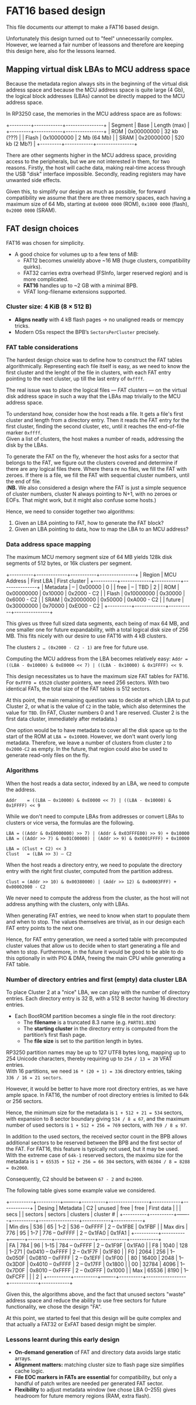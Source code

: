 # FAT16 based design

This file documents our attempt to make a FAT16 based design.

Unfortunately this design turned out to "feel" unnecessarily complex.
However, we learned a fair number of leassons and therefore are 
keeping this design here, also for the lessons learned.

## Mapping virtual disk LBAs to MCU address space

Because the metadata region always sits in the beginning of the virtual disk address space
and because the MCU address space is quite large (4 Gb), the logical block addresses (LBAs) 
cannot be directly mapped to the MCU address space.

In RP3250 case, the memories in the MCU address space are as follows:

+---------+------------+----------------+
| Segment | Base       | Length (max)   |
+---------+------------+----------------+
| ROM     | 0x00000000 | 32 kb (???)    | 
| Flash   | 0x10000000 | 2 Mb (64 Mb)   |
| SRAM    | 0x20000000 | 520 kb (2 Mb?) |
+---------+------------+----------------+

There are other segments higher in the MCU address space, providing access to the peripherals,
but we are not interested in them, for two reasons. Firstly, the host will cache data,
making real-time access through the USB "disk" interface impossible. Secondly, reading 
registers may have unwanted side effects.

Given this, to simplify our design as much as possible, for forward compatibility we 
assume that there are three memory spaces, each having a maximum size of 64 Mb,
starting at `0x0000 0000` (ROM), `0x1000 0000` (flash), `0x2000 0000` (SRAM).

## FAT design choices

FAT16 was chosen for simplicity.
- A good choice for volumes up to a few tens of MiB:  
  - FAT12 becomes unwieldy above ~16 MB (huge clusters, compatibility quirks).  
  - FAT32 carries extra overhead (FSInfo, larger reserved region) and is more complicated.
  - **FAT16** handles up to ~2 GB with a minimal BPB.
  - VFAT long-filename extensions supported.

### Cluster size: 4 KiB (8 × 512 B)

- **Aligns neatly** with 4 kB flash pages → no unaligned reads or memcpy tricks.  
- Modern OSs respect the BPB’s `SectorsPerCluster` precisely.

### FAT table considerations

The hardest design choice was to define how to construct the FAT tables algorithmically.
Representing each file itself is easy, as we need to know the first cluster and the lenght of the
file in clusters, with each FAT entry pointing to the next cluster, up till the last entry of `0xffff`.

The real issue was to place the logical files — FAT clusters — on the virtual disk address space
in such a way that the LBAs map trivially to the MCU address space.

To understand how, consider how the host reads a file. It gets a file's first cluster
and length from a directory entry. Then it reads the FAT entry for the first cluster,
finding the second cluster, etc, until it reaches the end-of-file marker `0xffff`.  
Given a list of clusters, the host makes a number of reads, addressing the disk by the LBAs.

To generate the FAT on the fly, whenever the host asks for a sector that belongs to the FAT, 
we figure out the clusters covered and determine if there are any logical files there.
Where thera re no files, we fill the FAT with zeroes.
If there is a file, we fill the FAT with sequential cluster numbers, until the end of file.  
(**NB.** We also considered a design where the FAT is just a simple sequence of 
cluster numbers, cluster N always pointing to N+1, with no zeroes or EOFs.
That might work, but it might also confuse some hosts.)

Hence, we need to consider together two algorithms:

1. Given an LBA pointing to FAT, how to generate the FAT block?
2. Given an LBA pointing to data, how to map the LBA to an MCU address?

### Data address space mapping

The maximum MCU memory segment size of 64 MB yields 128k disk segments of 512 bytes, or 16k clusters
per segment.

+----------+-------------+-----------+---------------+
| Region   | MCU Address | First LBA | First cluster |
+----------+-------------+-----------+---------------+
| Metadata |           – | 0x00000   | 0             |
| free     |           – | TBD       | 2             |
| ROM      |  0x00000000 | 0x10000   | 0x2000 - C2   |
| Flash    |  0x10000000 | 0x30000   | 0x6000 - C2   |
| SRAM     |  0x20000000 | 0x50000   | 0xA000 - C2   |
| future   |  0x30000000 | 0x70000   | 0xE000 - C2   |
+----------+-------------+-----------+---------------+

This gives us three full sized data segments, each being of max 64 MB, and one 
smaller one for future expandability, with a total logical disk size
of 256 MB. This fits nicely with our desire to use FAT16 with 4 kB clusters.

The clusters `2 … (0x2000 - C2 - 1)` are free for future use.

Computing the MCU address from the LBA becomes relatively easy:
`Addr = ((LBA - 0x10000) & 0xE0000 << 7) | ((LBA - 0x10000) & 0x1FFFF) << 9`.

This design necessitates us to have the maximum size FAT tables for FAT16.
For `0xFFF0 = 65520` cluster pointers, we need 256 sectors.
With two identical FATs, the total size of the FAT tables is 512 sectors.

At this point, the main remaining question was to decide at which LBA to put Cluster 2,
or what is the value of `C2` in the table, which also determines the value for `TBD`. 
(In FAT, Cluster numbers 0 and 1 are reserved. Cluster 2 is the first data
cluster, immediately after metadata.)

One option would be to have metadata to cover all the disk space up to
the start of the ROM at `LBA = 0x10000`. However, we don't want overly long metadata. 
Therefore, we leave a number of clusters from cluster `2` to `0x2000-C2` as empty. 
In the future, that region could also be used to generate read-only files on the fly.

### Algorithms

When the host reads a data sector, indexed by an LBA, we need to compute the address.

```
Addr 	= ((LBA – 0x10000) & 0xE0000 << 7) | ((LBA - 0x10000) & 0x1FFFF) << 9
```

While we don't need to compute LBAs from addresses or convert LBAs to
clusters or vice versa, the formulas are the following.

```
LBA	= ((Addr & 0xE0000000) >> 7) | (Addr & 0x03FFFE00) >> 9) + 0x10000
LBA	= ((Addr >> 7) & 0x01C00000) | (Addr >> 9) & 0x0001FFFF) + 0x10000

LBA	= (Clust + C2) << 3
Clust	= (LBA >> 3) – C2
```

When the host reads a directory entry, we need to populate the directory
entry with the right first cluster, computed from the partition address.

```
Clust = (Addr >> 10) & 0x00380000) | (Addr >> 12) & 0x00003FFF) + 0x00002000 - C2
```

We never need to compute the address from the cluster, as the host will not
address anything with the clusters, only with LBAs.

When generating FAT entries, we need to know when start to populate them
and when to stop. The values themselves are trivial, as in our design each
FAT entry points to the next one.

Hence, for FAT entry generation, we need a sorted table with precomputed
cluster values that allow us to decide when to start generating a file and
when to stop. Furthermore, in the future it would be good to be able to
do this optionally in with PIO & DMA, freeing the main CPU while generating a FAT table.

### Number of directory entries and first (empty) data cluster LBA

To place Cluster 2 at a "nice" LBA, we can play with the number of directory entries.
Each directory entry is 32 B, with a 512 B sector having 16 directory entries.

- Each BootROM partition becomes a single file in the root directory:  
  - The **filename** is a truncated 8.3 name (e.g. `PART01.BIN`)   
  - The **starting cluster** in the directory entry is computed from the partition’s first flash page.  
  - The **file size** is set to the partition length in bytes.

RP3250 partition names may be up to 127 UTF8 bytes long, mapping up to 254 Unicode characters,
thereby requiring up to `254 / 13 = 20` VFAT entries.  
With 16 partitions, we need `16 * (20 + 1) = 336` directory entries, 
taking `336 / 16 = 21 sectors`.  

However, it would be better to have more root directory entries, as we have ample space.
In FAT16, the number of root directory entries is limited to 64k or 256 sectors.

Hence, the minimum size for the metadata is `1 + 512 + 21 = 534` sectors, with expansion
to 8 sector boundary giving `534 / 8 ≤ 67`,
and the maximum number of used sectors is `1 + 512 + 256 = 769` sectors, with `769 / 8 ≤ 97`.

In addition to the used sectors, the received sector count in the BPB allows
additional sectors to be reserved between the BPB and the first sector of the FAT.
For FAT16, this feature is typically not used, but it may be used.
With the extreme case of `64k-1` reserved sectors, the maximu size for the 
metadata is `1 + 65535 + 512 + 256 = 66 304` sectors, with `66304 / 8 = 8288 = 0x2060`. 

Consequently, C2 should be between `67 - 2` and `0x2000`. 

The following table gives some example value we considered.

+----------+----------+––––--+----------+-----------------+------------+------------+
| Desing   | Metadata |   C2 | unused   | free            | free       | First data |
|          | secs     |      | sectors  | sectors         | clusters   | cluster #  |
+----------+----------+––––--+----------+-----------------+------------+------------+          
| Min dirs |      536 |   65 |      1–2 |    536 – 0xFFFF | 2 – 0x1FBE |     0x1FBF |
| Max dirs |      776 |   95 |      1–7 |    776 – 0xFFFF | 2 – 0x1FA0 |     0x1FA1 |
+----------+----------+––––--+----------+-----------------+------------+------------+          
| FA       |      784 |   96 |     1–15 |    784 – 0xFFFF | 2 – 0x1F9F |     0x1FA0 |
| F8       |     1040 |  128 |    1–271 | 0x0410 – 0xFFFF | 2 – 0x1F7F |     0x1F80 |
| F0       |     2064 |  256 | 1–0x050F | 0x0810 – 0xFFFF | 2 – 0x1EFF |     0x1F00 |
| 80       |    16400 | 2048 | 1–0x3D0F | 0x4010 – 0xFFFF | 2 – 0x17FF |     0x1800 |
| 00       |    32784 | 4096 | 1–0x7D0F | 0x8010 – 0xFFFF | 2 – 0x0FFF |     0x1000 |
| Max      |    65536 | 8190 | 1–0xFCFF |                 |            |          2 |
+----------+----------+––––--+----------+-----------------+------------+------------+          

Given this, the algorithms above, and the fact that unused sectors "waste" address space
and reduce the ability to use free sectors for future functionality, we chose the design "FA".

At this point, we started to feel that this design will be quite complex and that
actually a FAT32 or ExFAT based design might be simpler.

### Lessons learnt during this early design

- **On-demand generation** of FAT and directory data avoids large static arrays.  
- **Alignment matters:** matching cluster size to flash page size simplifies cache logic.  
- **File EOC markers in FATs are essential** for compatibility, but only a handful of patch writes are needed per generated FAT sector.  
- **Flexibility** to adjust metadata window (we chose LBA 0–255) gives headroom for future memory regions (RAM, extra flash).
